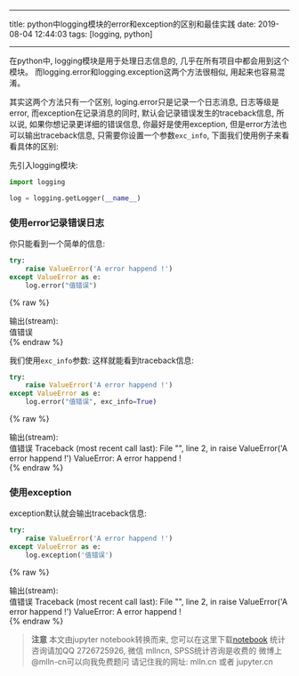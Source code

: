 
---

title: python中logging模块的error和exception的区别和最佳实践
date: 2019-08-04 12:44:03
tags: [logging, python]

---

在python中, logging模块是用于处理日志信息的, 几乎在所有项目中都会用到这个模块。
而logging.error和logging.exception这两个方法很相似, 用起来也容易混淆。

<!-- more -->



其实这两个方法只有一个区别, loging.error只是记录一个日志消息, 日志等级是error, 而exception在记录消息的同时, 默认会记录错误发生的traceback信息, 所以说, 如果你想记录更详细的错误信息, 你最好是使用exception, 但是error方法也可以输出traceback信息, 只需要你设置一个参数`exc_info`, 下面我们使用例子来看看具体的区别:

先引入logging模块:


```python
import logging

log = logging.getLogger(__name__)
```

### 使用error记录错误日志

你只能看到一个简单的信息:


```python
try:
    raise ValueError('A error happend !')
except ValueError as e:
    log.error("值错误")
```

{% raw %}
<div class="output" contenteditable="true">
输出(stream):<br>
值错误

</div>
{% endraw %}

我们使用`exc_info`参数: 这样就能看到traceback信息:


```python
try:
    raise ValueError('A error happend !')
except ValueError as e:
    log.error("值错误", exc_info=True)
```

{% raw %}
<div class="output" contenteditable="true">
输出(stream):<br>
值错误
Traceback (most recent call last):
  File "<ipython-input-9-7b3dde823828>", line 2, in <module>
    raise ValueError('A error happend !')
ValueError: A error happend !

</div>
{% endraw %}

### 使用exception

exception默认就会输出traceback信息:


```python
try:
    raise ValueError('A error happend !')
except ValueError as e:
    log.exception('值错误')
```

{% raw %}
<div class="output" contenteditable="true">
输出(stream):<br>
值错误
Traceback (most recent call last):
  File "<ipython-input-10-aaffeaaf1df4>", line 2, in <module>
    raise ValueError('A error happend !')
ValueError: A error happend !

</div>
{% endraw %}


> **注意**
> 本文由jupyter notebook转换而来, 您可以在这里下载[notebook](python中logging模块的error和exception的区别和最佳实践.ipynb)
> 统计咨询请加QQ 2726725926, 微信 mllncn,  SPSS统计咨询是收费的
> 微博上@mlln-cn可以向我免费题问
> 请记住我的网址: mlln.cn 或者 jupyter.cn
